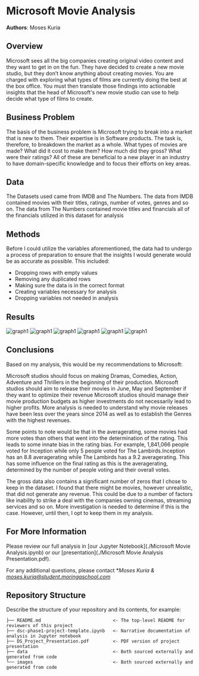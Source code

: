 # Microsoft Movie Analysis

**Authors**: Moses Kuria

## Overview

Microsoft sees all the big companies creating original video content and they want to get in on the fun. They have decided to create a new movie studio, but they don’t know anything about creating movies. You are charged with exploring what types of films are currently doing the best at the box office. You must then translate those findings into actionable insights that the head of Microsoft's new movie studio can use to help decide what type of films to create.

## Business Problem

The basis of the business problem is Microsoft trying to break into a market that is new to them. Their expertise is in Software products. The task is, therefore, to breakdown the market as a whole. What types of movies are made? What did it cost to make them? How much did they gross? What were their ratings? All of these are beneficial to a new player in an industry to have domain-specific knowledge and to focus their efforts on key areas.

## Data

The Datasets used came from IMDB and The Numbers. 
The data from IMDB contained movies with their titles, ratings, number of votes, genres and so on.
The data from The Numbers contained movie titles and financials all of the financials utilized in this dataset for analysis


## Methods

Before I could utilize the variables aforementioned, the data had to undergo a process of preparation to ensure that the insights I would generate would be as accurate as possible. This included:
* Dropping rows with empty values
* Removing any duplicated rows
* Making sure the data is in the correct format
* Creating variables necessary for analysis
* Dropping variables not needed in analysis

## Results

![graph1](./images/YearvsNoMovies.png)
![graph1](./images/moviereleases.png)
![graph1](./images/movierevenue.png)
![graph1](./images/prodavg.png)
![graph1](./images/prodrev.png)
![graph1](./images/popularitybyROI.png)

## Conclusions

Based on my analysis, this would be my recommendations to Microsoft:

Microsoft studios should focus on making Dramas, Comedies, Action, Adventure and Thrillers in the beginning of their production.
Microsoft studios should aim to release their movies in June, May and September if they want to optimize their revenue
Microsoft studios should manage their movie production budgets as higher investments do not necessarily lead to higher profits.
More analysis is needed to understand why movie releases have been less over the years since 2014 as well as to establish the Genres with the highest revenues.

Some points to note would be that in the averagerating, some movies had more votes than others that went into the determination of the rating. This leads to some innate bias in the rating bias. For example, 1,841,066 people voted for Inception while only 5 people voted for The Lambirds.Inception has an 8.8 averagerating while The Lambirds has a 9.2 averagerating. This has some influence on the final rating as this is the averagerating, determined by the number of people voting and their overall votes.

The gross data also contains a significant number of zeros that I chose to keep in the dataset. I found that there might be movies, however unrealistic, that did not generate any revenue. This could be due to a number of factors like inability to strike a deal with the companies owning cinemas, streaming services and so on. More investigation is needed to determine if this is the case. However, until then, I opt to keep them in my analysis.


## For More Information

Please review our full analysis in [our Jupyter Notebook](./Microsoft Movie Analysis.ipynb) or our [presentation](./Microsoft Movie Analysis Presentation.pdf).

For any additional questions, please contact **Moses Kuria & moses.kuria@student.moringaschool.com*

## Repository Structure

Describe the structure of your repository and its contents, for example:

```
├── README.md                           <- The top-level README for reviewers of this project
├── dsc-phase1-project-template.ipynb   <- Narrative documentation of analysis in Jupyter notebook
├── DS_Project_Presentation.pdf         <- PDF version of project presentation
├── data                                <- Both sourced externally and generated from code
└── images                              <- Both sourced externally and generated from code
```
